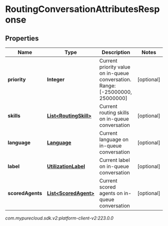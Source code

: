 # RoutingConversationAttributesResponse


## Properties

| Name | Type | Description | Notes |
| ------------ | ------------- | ------------- | ------------- |
| **priority** | **Integer** | Current priority value on in-queue conversation. Range:[-25000000, 25000000] |  [optional] |
| **skills** | [**List&lt;RoutingSkill&gt;**](RoutingSkill) | Current routing skills on in-queue conversation |  [optional] |
| **language** | [**Language**](Language) | Current language on in-queue conversation |  [optional] |
| **label** | [**UtilizationLabel**](UtilizationLabel) | Current label on in-queue conversation |  [optional] |
| **scoredAgents** | [**List&lt;ScoredAgent&gt;**](ScoredAgent) | Current scored agents on in-queue conversation |  [optional] |




_com.mypurecloud.sdk.v2:platform-client-v2:223.0.0_
